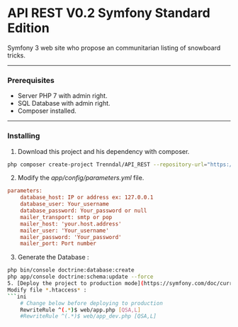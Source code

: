 API REST V0.2
Symfony Standard Edition
========================
Symfony 3 web site who propose an communitarian listing of snowboard tricks.

---
### Prerequisites
- Server PHP 7 with admin right.
- SQL Database with admin right.
- Composer installed.
---
### Installing
1. Download this project and his dependency with composer. 
```bash 
php composer create-project Trenndal/API_REST --repository-url="https://github.com/Trenndal/API_REST" 
```
2. Modify the *app/config/parameters.yml* file. 
```ini 
parameters:
    database_host: IP or address ex: 127.0.0.1
    database_user: Your_username
    database_password: Your_password or null
    mailer_transport: smtp or pop
    mailer_host: 'your.host.address'
    mailer_user: 'Your_username'
    mailer_password: 'Your_password'
    mailer_port: Port number 
```
3. Generate the Database :
```bash 
php bin/console doctrine:database:create 
php app/console doctrine:schema:update --force
5. [Deploy the project to production mode](https://symfony.com/doc/current/deployment.html)
Modify file *.htaccess* :
```ini 
    # Change below before deploying to production
    RewriteRule ^(.*)$ web/app.php [QSA,L]
    #RewriteRule ^(.*)$ web/app_dev.php [QSA,L]
```

